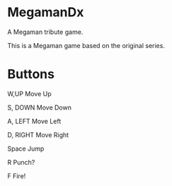MegamanDx
=========

A Megaman tribute game.

This is a Megaman game based on the original series. 

Buttons
=========
W,UP        Move Up

S, DOWN     Move Down

A, LEFT     Move Left

D, RIGHT    Move Right

Space       Jump

R           Punch?

F           Fire!
